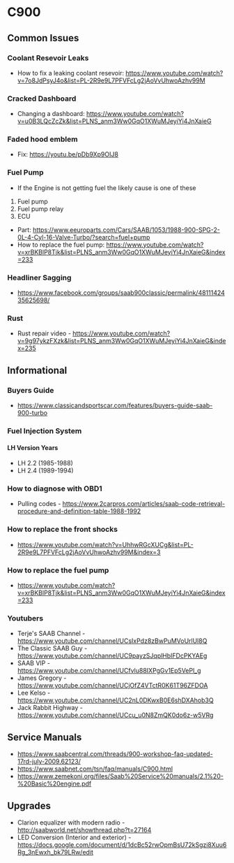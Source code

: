 # C900
## Common Issues
### Coolant Resevoir Leaks
 - How to fix a leaking coolant resevoir: https://www.youtube.com/watch?v=7o8JdPsyJ4o&list=PL-2R9e9L7PFVFcLg2jAoVvUhwoAzhv99M
### Cracked Dashboard
 - Changing a dashboard: https://www.youtube.com/watch?v=u0B3LQcZcZk&list=PLNS_anm3Ww0GqO1XWuMJeyiYi4JnXaieG
### Faded hood emblem
 - Fix: https://youtu.be/pDb9Xp9OIJ8
### Fuel Pump
 - If the Engine is not getting fuel the likely cause is one of these
1. Fuel pump
2. Fuel pump relay
3. ECU
 - Part: https://www.eeuroparts.com/Cars/SAAB/1053/1988-900-SPG-2-0L-4-Cyl-16-Valve-Turbo/?search=fuel+pump
 - How to replace the fuel pump: https://www.youtube.com/watch?v=xrBKBlP8Tjk&list=PLNS_anm3Ww0GqO1XWuMJeyiYi4JnXaieG&index=233
### Headliner Sagging
 - https://www.facebook.com/groups/saab900classic/permalink/4811142435625698/
### Rust
 - Rust repair video - https://www.youtube.com/watch?v=9g97ykzFXzk&list=PLNS_anm3Ww0GqO1XWuMJeyiYi4JnXaieG&index=235
## Informational
### Buyers Guide
 - https://www.classicandsportscar.com/features/buyers-guide-saab-900-turbo
### Fuel Injection System
#### LH Version Years
 - LH 2.2 (1985-1988)
 - LH 2.4 (1989-1994)
### How to diagnose with OBD1
 - Pulling codes - https://www.2carpros.com/articles/saab-code-retrieval-procedure-and-definition-table-1988-1992
### How to replace the front shocks
 - https://www.youtube.com/watch?v=UhhwRGcXUCg&list=PL-2R9e9L7PFVFcLg2jAoVvUhwoAzhv99M&index=3
### How to replace the fuel pump
 - https://www.youtube.com/watch?v=xrBKBlP8Tjk&list=PLNS_anm3Ww0GqO1XWuMJeyiYi4JnXaieG&index=233
### Youtubers
 - Terje's SAAB Channel - https://www.youtube.com/channel/UCsIxPdz8zBwPuMVoUrlUl8Q
 - The Classic SAAB Guy - https://www.youtube.com/channel/UC9payzSJqplHbIFDcPKYAEg
 - SAAB VIP - https://www.youtube.com/channel/UCfvlu88IXPgGv1Ep5VePl_g
 - James Gregory - https://www.youtube.com/channel/UCjOfZ4VTctR0K61T96ZFDOA
 - Lee Kelso - https://www.youtube.com/channel/UC2nL0DKwxB0E6shDXAhob3Q
 - Jack Rabbit Highway - https://www.youtube.com/channel/UCcu_u0N8ZmQK0do6z-w5VRg
## Service Manuals
  - https://www.saabcentral.com/threads/900-workshop-faq-updated-17rd-july-2009.62123/ 
  - https://www.saabnet.com/tsn/faq/manuals/C900.html
  - https://www.zemekoni.org/files/Saab%20Service%20manuals/2.1%20-%20Basic%20engine.pdf
## Upgrades
 - Clarion equalizer with modern radio - http://saabworld.net/showthread.php?t=27164
 - LED Conversion (Interior and exterior) - https://docs.google.com/document/d/1dcBc52rwOpmBsU72kSgzi8Xuu6Rg_3nEwxh_bk79LRw/edit
